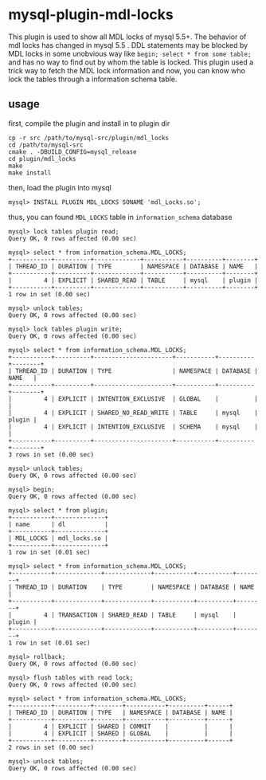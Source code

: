 mysql-plugin-mdl-locks
=======================

This plugin is used to show all MDL locks of mysql 5.5+.
The behavior of mdl locks has changed in mysql 5.5 . DDL statements may be blocked by MDL locks in some unobvious way like `begin; select * from some table;` and has no way to find out by whom the table is locked. This plugin used a trick way to fetch the MDL lock information and now, you can know who lock the tables through a information schema table.

usage
-----

first, compile the plugin and install in to plugin dir

    cp -r src /path/to/mysql-src/plugin/mdl_locks
    cd /path/to/mysql-src
    cmake . -DBUILD_CONFIG=mysql_release
    cd plugin/mdl_locks
    make
    make install
    
then, load the plugin into mysql

    mysql> INSTALL PLUGIN MDL_LOCKS SONAME 'mdl_Locks.so';
    
thus, you can found `MDL_LOCKS` table in `information_schema` database
    
    mysql> lock tables plugin read;
    Query OK, 0 rows affected (0.00 sec)
    
    mysql> select * from information_schema.MDL_LOCKS;
    +-----------+----------+-------------+-----------+----------+--------+
    | THREAD_ID | DURATION | TYPE        | NAMESPACE | DATABASE | NAME   |
    +-----------+----------+-------------+-----------+----------+--------+
    |         4 | EXPLICIT | SHARED_READ | TABLE     | mysql    | plugin |
    +-----------+----------+-------------+-----------+----------+--------+
    1 row in set (0.00 sec)
    
    mysql> unlock tables;
    Query OK, 0 rows affected (0.00 sec)
    
    mysql> lock tables plugin write;
    Query OK, 0 rows affected (0.00 sec)
    
    mysql> select * from information_schema.MDL_LOCKS;
    +-----------+----------+----------------------+-----------+----------+--------+
    | THREAD_ID | DURATION | TYPE                 | NAMESPACE | DATABASE | NAME   |
    +-----------+----------+----------------------+-----------+----------+--------+
    |         4 | EXPLICIT | INTENTION_EXCLUSIVE  | GLOBAL    |          |        |
    |         4 | EXPLICIT | SHARED_NO_READ_WRITE | TABLE     | mysql    | plugin |
    |         4 | EXPLICIT | INTENTION_EXCLUSIVE  | SCHEMA    | mysql    |        |
    +-----------+----------+----------------------+-----------+----------+--------+
    3 rows in set (0.00 sec)
    
    mysql> unlock tables;
    Query OK, 0 rows affected (0.00 sec)
    
    mysql> begin;
    Query OK, 0 rows affected (0.00 sec)
    
    mysql> select * from plugin;
    +-----------+--------------+
    | name      | dl           |
    +-----------+--------------+
    | MDL_LOCKS | mdl_locks.so |
    +-----------+--------------+
    1 row in set (0.01 sec)
    
    mysql> select * from information_schema.MDL_LOCKS;
    +-----------+-------------+-------------+-----------+----------+--------+
    | THREAD_ID | DURATION    | TYPE        | NAMESPACE | DATABASE | NAME   |
    +-----------+-------------+-------------+-----------+----------+--------+
    |         4 | TRANSACTION | SHARED_READ | TABLE     | mysql    | plugin |
    +-----------+-------------+-------------+-----------+----------+--------+
    1 row in set (0.01 sec)
    
    mysql> rollback;
    Query OK, 0 rows affected (0.00 sec)
    
    mysql> flush tables with read lock;
    Query OK, 0 rows affected (0.00 sec)
    
    mysql> select * from information_schema.MDL_LOCKS;
    +-----------+----------+--------+-----------+----------+------+
    | THREAD_ID | DURATION | TYPE   | NAMESPACE | DATABASE | NAME |
    +-----------+----------+--------+-----------+----------+------+
    |         4 | EXPLICIT | SHARED | COMMIT    |          |      |
    |         4 | EXPLICIT | SHARED | GLOBAL    |          |      |
    +-----------+----------+--------+-----------+----------+------+
    2 rows in set (0.00 sec)
    
    mysql> unlock tables;
    Query OK, 0 rows affected (0.00 sec)
    

    

